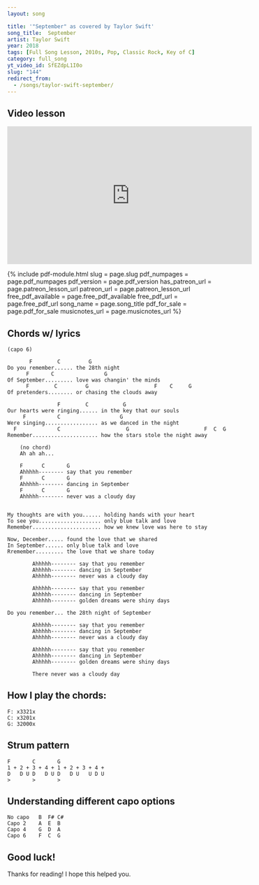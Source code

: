 ```yaml
---
layout: song

title: '"September" as covered by Taylor Swift'
song_title:  September
artist: Taylor Swift
year: 2018
tags: [Full Song Lesson, 2010s, Pop, Classic Rock, Key of C]
category: full_song
yt_video_id: SfEZdpL1I0o
slug: "144"
redirect_from:
  - /songs/taylor-swift-september/
---
```


## Video lesson

<iframe width="560" height="315" src="https://www.youtube.com/embed/SfEZdpL1I0o?showinfo=0" frameborder="0" allowfullscreen></iframe>

{% include pdf-module.html slug = page.slug pdf_numpages = page.pdf_numpages pdf_version = page.pdf_version has_patreon_url = page.patreon_lesson_url patreon_url = page.patreon_lesson_url free_pdf_available = page.free_pdf_available free_pdf_url = page.free_pdf_url song_name = page.song_title pdf_for_sale = page.pdf_for_sale musicnotes_url = page.musicnotes_url %}

## Chords w/ lyrics

    (capo 6)

           F        C         G
    Do you remember...... the 28th night
          F       C                G
    Of September......... love was changin' the minds
          F        C         G                     F    C     G
    Of pretenders........ or chasing the clouds away

                    F        C           G
    Our hearts were ringing...... in the key that our souls
         F          C                   G
    Were singing................. as we danced in the night
      F             C                     G                        F  C  G
    Remember..................... how the stars stole the night away

        (no chord)
        Ah ah ah...

        F      C       G
        Ahhhhh-------- say that you remember
        F      C       G
        Ahhhhh-------- dancing in September
        F      C       G
        Ahhhhh-------- never was a cloudy day


    My thoughts are with you...... holding hands with your heart
    To see you.................... only blue talk and love
    Remember...................... how we knew love was here to stay

    Now, December..... found the love that we shared
    In September...... only blue talk and love
    Rremember......... the love that we share today

    		Ahhhhh-------- say that you remember
    		Ahhhhh-------- dancing in September
    		Ahhhhh-------- never was a cloudy day

    		Ahhhhh-------- say that you remember
    		Ahhhhh-------- dancing in September
    		Ahhhhh-------- golden dreams were shiny days

    Do you remember... the 28th night of September

    		Ahhhhh-------- say that you remember
    		Ahhhhh-------- dancing in September
    		Ahhhhh-------- never was a cloudy day

    		Ahhhhh-------- say that you remember
    		Ahhhhh-------- dancing in September
    		Ahhhhh-------- golden dreams were shiny days

    		There never was a cloudy day

## How I play the chords:

    F: x3321x
    C: x3201x
    G: 32000x

## Strum pattern

    F       C       G
    1 + 2 + 3 + 4 + 1 + 2 + 3 + 4 +
    D   D U D   D U D   D U   U D U
    >       >       >

## Understanding different capo options

    No capo   B  F# C#
    Capo 2    A  E  B
    Capo 4    G  D  A
    Capo 6    F  C  G

## Good luck!

Thanks for reading! I hope this helped you.
